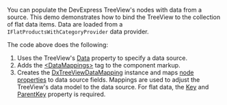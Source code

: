 You can populate the DevExpress TreeView's nodes with data from a source. This demo demonstrates how to bind the TreeView to the collection of flat data items. Data are loaded from a `IFlatProductsWithCategoryProvider` data provider.  

The code above does the following: 

1. Uses the TreeView's [Data](https://docs.devexpress.com/Blazor/DevExpress.Blazor.DxTreeView.Data) property to specify a data source. 
2. Adds the [\<DataMappings>](https://docs.devexpress.com/Blazor/DevExpress.Blazor.DxTreeView.DataMappings) tag to the component markup. 
3. Creates the [DxTreeViewDataMapping](https://docs.devexpress.com/Blazor/DevExpress.Blazor.DxTreeViewDataMapping) instance and maps [node properties](https://docs.devexpress.com/Blazor/DevExpress.Blazor.DxTreeViewDataMapping._members#properties) to data source fields. Mappings are used to adjust the TreeView's data model to the data source. For flat data, the [Key](https://docs.devexpress.com/Blazor/DevExpress.Blazor.Base.DxDataMappingBase-1.Key) and [ParentKey](https://docs.devexpress.com/Blazor/DevExpress.Blazor.Base.DxDataMappingBase-1.ParentKey) property is required. 
